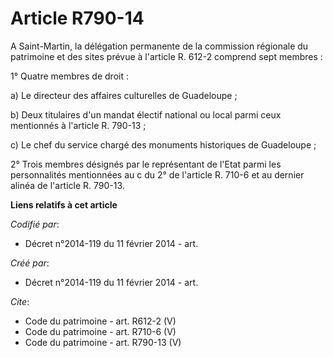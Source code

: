 # Article R790-14

A Saint-Martin, la délégation permanente de la commission régionale du patrimoine et des sites prévue à l'article R. 612-2
comprend sept membres : 

1° Quatre membres de droit : 

a) Le directeur des affaires culturelles de Guadeloupe ; 

b) Deux titulaires d'un mandat électif national ou local parmi ceux mentionnés à l'article R. 790-13 ; 

c) Le chef du service chargé des monuments historiques de Guadeloupe ; 

2° Trois membres désignés par le représentant de l'Etat parmi les personnalités mentionnées au c du 2° de l'article R. 710-6
et au dernier alinéa de l'article R. 790-13.

**Liens relatifs à cet article**

_Codifié par_:

  - Décret n°2014-119 du 11 février 2014 - art.

_Créé par_:

  - Décret n°2014-119 du 11 février 2014 - art.

_Cite_:

  - Code du patrimoine - art. R612-2 (V)
  - Code du patrimoine - art. R710-6 (V)
  - Code du patrimoine - art. R790-13 (V)
